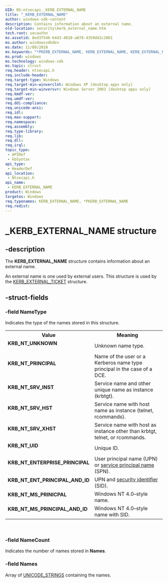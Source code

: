 ```yaml
---
UID: NS:ntsecapi._KERB_EXTERNAL_NAME
title: "_KERB_EXTERNAL_NAME"
author: windows-sdk-content
description: Contains information about an external name.
old-location: security\kerb_external_name.htm
tech.root: secauthn
ms.assetid: 8ed37546-6443-4010-a078-4359dd1c2861
ms.author: windowssdkdev
ms.date: 11/09/2018
ms.keywords: "*PKERB_EXTERNAL_NAME, KERB_EXTERNAL_NAME, KERB_EXTERNAL_NAME structure [Security], KRB_NT_ENTERPRISE_PRINCIPAL, KRB_NT_ENT_PRINCIPAL_AND_ID, KRB_NT_MS_PRINCIPAL_AND_ID, KRB_NT_MS_PRINICPAL, KRB_NT_PRINCIPAL, KRB_NT_SRV_HST, KRB_NT_SRV_INST, KRB_NT_SRV_XHST, KRB_NT_UID, KRB_NT_UNKNOWN, PKERB_EXTERNAL_NAME, PKERB_EXTERNAL_NAME structure pointer [Security], _KERB_EXTERNAL_NAME, _lsa_kerb_external_name, ntsecapi/KERB_EXTERNAL_NAME, ntsecapi/PKERB_EXTERNAL_NAME, security.kerb_external_name"
ms.prod: windows
ms.technology: windows-sdk
ms.topic: struct
req.header: ntsecapi.h
req.include-header: 
req.target-type: Windows
req.target-min-winverclnt: Windows XP [desktop apps only]
req.target-min-winversvr: Windows Server 2003 [desktop apps only]
req.kmdf-ver: 
req.umdf-ver: 
req.ddi-compliance: 
req.unicode-ansi: 
req.idl: 
req.max-support: 
req.namespace: 
req.assembly: 
req.type-library: 
req.lib: 
req.dll: 
req.irql: 
topic_type:
 - APIRef
 - kbSyntax
api_type:
 - HeaderDef
api_location:
 - Ntsecapi.h
api_name:
 - KERB_EXTERNAL_NAME
product: Windows
targetos: Windows
req.typenames: KERB_EXTERNAL_NAME, *PKERB_EXTERNAL_NAME
req.redist: 
---
```


# _KERB_EXTERNAL_NAME structure


## -description


The <b>KERB_EXTERNAL_NAME</b> structure contains information about an external name.

An external name is one used by external users. This structure is used by the 
<a href="https://msdn.microsoft.com/742e2795-ec74-4856-a680-7a1c233a2934">KERB_EXTERNAL_TICKET</a> structure.


## -struct-fields




### -field NameType

Indicates the type of the names stored in this structure.

<table>
<tr>
<th>Value</th>
<th>Meaning</th>
</tr>
<tr>
<td width="40%"><a id="KRB_NT_UNKNOWN"></a><a id="krb_nt_unknown"></a><dl>
<dt><b>KRB_NT_UNKNOWN</b></dt>
</dl>
</td>
<td width="60%">
Unknown name type.

</td>
</tr>
<tr>
<td width="40%"><a id="KRB_NT_PRINCIPAL"></a><a id="krb_nt_principal"></a><dl>
<dt><b>KRB_NT_PRINCIPAL</b></dt>
</dl>
</td>
<td width="60%">
Name of the user or a Kerberos name type principal in the case of a DCE.

</td>
</tr>
<tr>
<td width="40%"><a id="KRB_NT_SRV_INST"></a><a id="krb_nt_srv_inst"></a><dl>
<dt><b>KRB_NT_SRV_INST</b></dt>
</dl>
</td>
<td width="60%">
Service name and other unique name as instance (krbtgt).

</td>
</tr>
<tr>
<td width="40%"><a id="KRB_NT_SRV_HST"></a><a id="krb_nt_srv_hst"></a><dl>
<dt><b>KRB_NT_SRV_HST</b></dt>
</dl>
</td>
<td width="60%">
Service name with host name as instance (telnet, rcommands).

</td>
</tr>
<tr>
<td width="40%"><a id="KRB_NT_SRV_XHST"></a><a id="krb_nt_srv_xhst"></a><dl>
<dt><b>KRB_NT_SRV_XHST</b></dt>
</dl>
</td>
<td width="60%">
Service name with host as instance other than krbtgt, telnet, or rcommands.

</td>
</tr>
<tr>
<td width="40%"><a id="KRB_NT_UID"></a><a id="krb_nt_uid"></a><dl>
<dt><b>KRB_NT_UID</b></dt>
</dl>
</td>
<td width="60%">
Unique ID.

</td>
</tr>
<tr>
<td width="40%"><a id="KRB_NT_ENTERPRISE_PRINCIPAL"></a><a id="krb_nt_enterprise_principal"></a><dl>
<dt><b>KRB_NT_ENTERPRISE_PRINCIPAL</b></dt>
</dl>
</td>
<td width="60%">
User principal name (UPN) or <a href="https://msdn.microsoft.com/3e9d7672-2314-45c8-8178-5a0afcfd0c50">service principal name</a> (SPN).

</td>
</tr>
<tr>
<td width="40%"><a id="KRB_NT_ENT_PRINCIPAL_AND_ID"></a><a id="krb_nt_ent_principal_and_id"></a><dl>
<dt><b>KRB_NT_ENT_PRINCIPAL_AND_ID</b></dt>
</dl>
</td>
<td width="60%">
UPN and <a href="https://msdn.microsoft.com/3e9d7672-2314-45c8-8178-5a0afcfd0c50">security identifier</a> (SID).

</td>
</tr>
<tr>
<td width="40%"><a id="KRB_NT_MS_PRINICPAL"></a><a id="krb_nt_ms_prinicpal"></a><dl>
<dt><b>KRB_NT_MS_PRINICPAL</b></dt>
</dl>
</td>
<td width="60%">
Windows NT 4.0–style name.

</td>
</tr>
<tr>
<td width="40%"><a id="KRB_NT_MS_PRINCIPAL_AND_ID"></a><a id="krb_nt_ms_principal_and_id"></a><dl>
<dt><b>KRB_NT_MS_PRINCIPAL_AND_ID</b></dt>
</dl>
</td>
<td width="60%">
Windows NT 4.0–style name with SID.

</td>
</tr>
</table>
 


### -field NameCount

Indicates the number of names stored in <b>Names</b>.


### -field Names

Array of 
<a href="https://msdn.microsoft.com/4687d63a-4e58-4181-a48f-2724e5015e77">UNICODE_STRINGS</a> containing the names.

